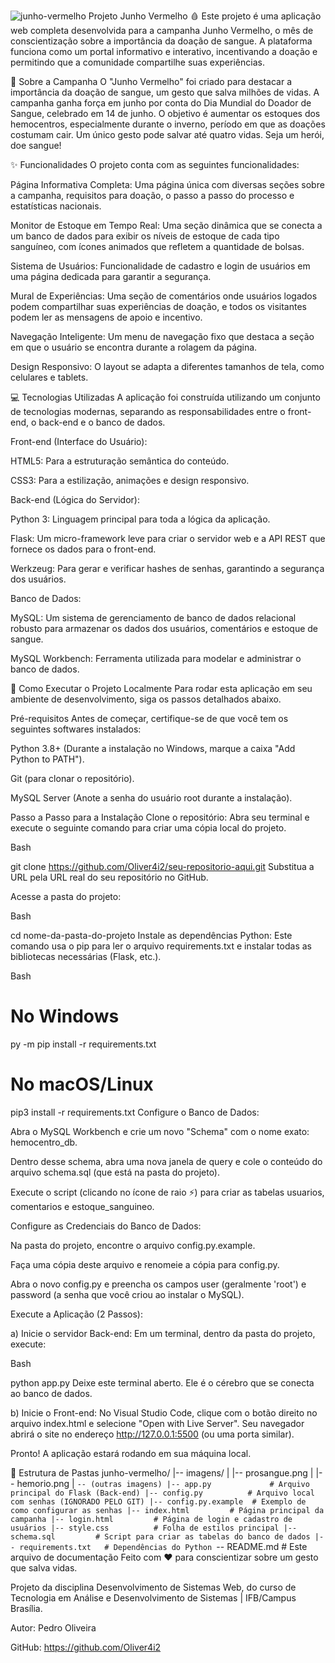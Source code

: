 ![junho-vermelho](https://github.com/user-attachments/assets/568f363f-a7d4-4f77-95e7-3d8d6e76fd4d)
Projeto Junho Vermelho 🩸
Este projeto é uma aplicação web completa desenvolvida para a campanha Junho Vermelho, o mês de conscientização sobre a importância da doação de sangue. A plataforma funciona como um portal informativo e interativo, incentivando a doação e permitindo que a comunidade compartilhe suas experiências.

📜 Sobre a Campanha
O "Junho Vermelho" foi criado para destacar a importância da doação de sangue, um gesto que salva milhões de vidas. A campanha ganha força em junho por conta do Dia Mundial do Doador de Sangue, celebrado em 14 de junho. O objetivo é aumentar os estoques dos hemocentros, especialmente durante o inverno, período em que as doações costumam cair. Um único gesto pode salvar até quatro vidas. Seja um herói, doe sangue!

✨ Funcionalidades
O projeto conta com as seguintes funcionalidades:

Página Informativa Completa: Uma página única com diversas seções sobre a campanha, requisitos para doação, o passo a passo do processo e estatísticas nacionais.

Monitor de Estoque em Tempo Real: Uma seção dinâmica que se conecta a um banco de dados para exibir os níveis de estoque de cada tipo sanguíneo, com ícones animados que refletem a quantidade de bolsas.

Sistema de Usuários: Funcionalidade de cadastro e login de usuários em uma página dedicada para garantir a segurança.

Mural de Experiências: Uma seção de comentários onde usuários logados podem compartilhar suas experiências de doação, e todos os visitantes podem ler as mensagens de apoio e incentivo.

Navegação Inteligente: Um menu de navegação fixo que destaca a seção em que o usuário se encontra durante a rolagem da página.

Design Responsivo: O layout se adapta a diferentes tamanhos de tela, como celulares e tablets.

💻 Tecnologias Utilizadas
A aplicação foi construída utilizando um conjunto de tecnologias modernas, separando as responsabilidades entre o front-end, o back-end e o banco de dados.

Front-end (Interface do Usuário):

HTML5: Para a estruturação semântica do conteúdo.

CSS3: Para a estilização, animações e design responsivo.

Back-end (Lógica do Servidor):

Python 3: Linguagem principal para toda a lógica da aplicação.

Flask: Um micro-framework leve para criar o servidor web e a API REST que fornece os dados para o front-end.

Werkzeug: Para gerar e verificar hashes de senhas, garantindo a segurança dos usuários.

Banco de Dados:

MySQL: Um sistema de gerenciamento de banco de dados relacional robusto para armazenar os dados dos usuários, comentários e estoque de sangue.

MySQL Workbench: Ferramenta utilizada para modelar e administrar o banco de dados.

🚀 Como Executar o Projeto Localmente
Para rodar esta aplicação em seu ambiente de desenvolvimento, siga os passos detalhados abaixo.

Pré-requisitos
Antes de começar, certifique-se de que você tem os seguintes softwares instalados:

Python 3.8+ (Durante a instalação no Windows, marque a caixa "Add Python to PATH").

Git (para clonar o repositório).

MySQL Server (Anote a senha do usuário root durante a instalação).

Passo a Passo para a Instalação
Clone o repositório: Abra seu terminal e execute o seguinte comando para criar uma cópia local do projeto.

Bash

git clone https://github.com/Oliver4i2/seu-repositorio-aqui.git
Substitua a URL pela URL real do seu repositório no GitHub.

Acesse a pasta do projeto:

Bash

cd nome-da-pasta-do-projeto
Instale as dependências Python: Este comando usa o pip para ler o arquivo requirements.txt e instalar todas as bibliotecas necessárias (Flask, etc.).

Bash

# No Windows
py -m pip install -r requirements.txt

# No macOS/Linux
pip3 install -r requirements.txt
Configure o Banco de Dados:

Abra o MySQL Workbench e crie um novo "Schema" com o nome exato: hemocentro_db.

Dentro desse schema, abra uma nova janela de query e cole o conteúdo do arquivo schema.sql (que está na pasta do projeto).

Execute o script (clicando no ícone de raio ⚡️) para criar as tabelas usuarios, comentarios e estoque_sanguineo.

Configure as Credenciais do Banco de Dados:

Na pasta do projeto, encontre o arquivo config.py.example.

Faça uma cópia deste arquivo e renomeie a cópia para config.py.

Abra o novo config.py e preencha os campos user (geralmente 'root') e password (a senha que você criou ao instalar o MySQL).

Execute a Aplicação (2 Passos):

a) Inicie o servidor Back-end: Em um terminal, dentro da pasta do projeto, execute:

Bash

python app.py
Deixe este terminal aberto. Ele é o cérebro que se conecta ao banco de dados.

b) Inicie o Front-end: No Visual Studio Code, clique com o botão direito no arquivo index.html e selecione "Open with Live Server". Seu navegador abrirá o site no endereço http://127.0.0.1:5500 (ou uma porta similar).

Pronto! A aplicação estará rodando em sua máquina local.

📂 Estrutura de Pastas
junho-vermelho/
|-- imagens/
|   |-- prosangue.png
|   |-- hemorio.png
|   `-- (outras imagens)
|-- app.py             # Arquivo principal do Flask (Back-end)
|-- config.py          # Arquivo local com senhas (IGNORADO PELO GIT)
|-- config.py.example  # Exemplo de como configurar as senhas
|-- index.html         # Página principal da campanha
|-- login.html         # Página de login e cadastro de usuários
|-- style.css          # Folha de estilos principal
|-- schema.sql         # Script para criar as tabelas do banco de dados
|-- requirements.txt   # Dependências do Python
`-- README.md          # Este arquivo de documentação
Feito com ❤️ para conscientizar sobre um gesto que salva vidas.

Projeto da disciplina Desenvolvimento de Sistemas Web, do curso de Tecnologia em Análise e Desenvolvimento de Sistemas | IFB/Campus Brasília.

Autor: Pedro Oliveira

GitHub: https://github.com/Oliver4i2



